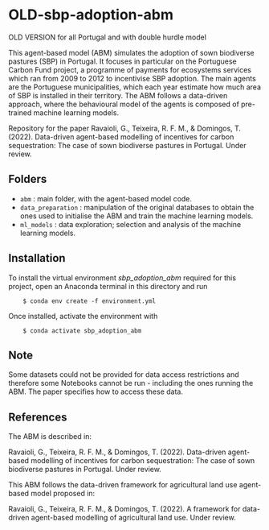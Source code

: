 # OLD-sbp-adoption-abm

OLD VERSION for all Portugal and with double hurdle model

This agent-based model (ABM) simulates the adoption of sown biodiverse pastures (SBP) in Portugal. It focuses in particular on the Portuguese Carbon Fund project, a programme of payments for ecosystems services which ran from 2009 to 2012 to incentivise SBP adoption. 
The main agents are the Portuguese municipalities, which each year estimate how much area of SBP is installed in their territory. The ABM follows a data-driven approach, where the behavioural model of the agents is composed of pre-trained machine learning models.

Repository for the paper Ravaioli, G., Teixeira, R. F. M., & Domingos, T. (2022). Data-driven agent-based modelling of incentives for carbon sequestration: The case of sown biodiverse pastures in Portugal. Under review.

## Folders

* ``abm`` : main folder, with the agent-based model code.
* ``data_preparation`` : manipulation of the original databases to obtain the ones used to initialise the ABM and train the machine learning models.
* ``ml_models`` : data exploration; selection and analysis of the machine learning models.

## Installation

To install the virtual environment *sbp_adoption_abm* required for this project, open an Anaconda terminal in this directory and run
```
    $ conda env create -f environment.yml
```
Once installed, activate the environment with
```
    $ conda activate sbp_adoption_abm
```


## Note

Some datasets could not be provided for data access restrictions and therefore some Notebooks cannot be run - including the ones running the ABM. The paper specifies how to access these data.

## References

The ABM is described in:

Ravaioli, G., Teixeira, R. F. M., & Domingos, T. (2022). Data-driven agent-based modelling of incentives for carbon sequestration: The case of sown biodiverse pastures in Portugal. Under review.

This ABM follows the data-driven framework for agricultural land use agent-based model proposed in:

Ravaioli, G., Teixeira, R. F. M., & Domingos, T. (2022). A framework for data-driven agent-based modelling of agricultural land use. Under review.
